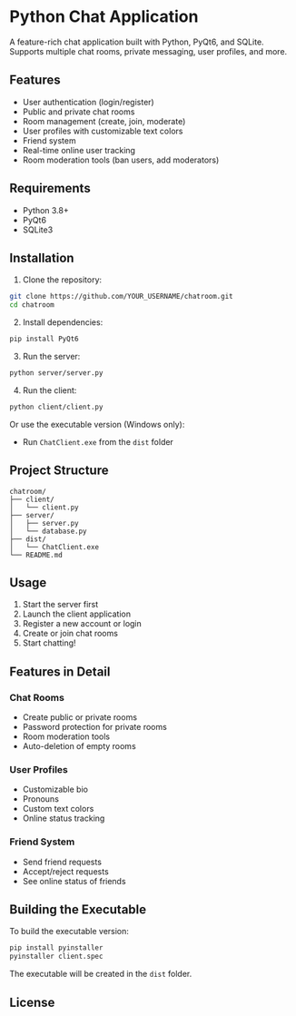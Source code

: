 # Python Chat Application

A feature-rich chat application built with Python, PyQt6, and SQLite. Supports multiple chat rooms, private messaging, user profiles, and more.

## Features

- User authentication (login/register)
- Public and private chat rooms
- Room management (create, join, moderate)
- User profiles with customizable text colors
- Friend system
- Real-time online user tracking
- Room moderation tools (ban users, add moderators)

## Requirements

- Python 3.8+
- PyQt6
- SQLite3

## Installation

1. Clone the repository:
```bash
git clone https://github.com/YOUR_USERNAME/chatroom.git
cd chatroom
```

2. Install dependencies:
```bash
pip install PyQt6
```

3. Run the server:
```bash
python server/server.py
```

4. Run the client:
```bash
python client/client.py
```

Or use the executable version (Windows only):
- Run `ChatClient.exe` from the `dist` folder

## Project Structure

```
chatroom/
├── client/
│   └── client.py
├── server/
│   ├── server.py
│   └── database.py
├── dist/
│   └── ChatClient.exe
└── README.md
```

## Usage

1. Start the server first
2. Launch the client application
3. Register a new account or login
4. Create or join chat rooms
5. Start chatting!

## Features in Detail

### Chat Rooms
- Create public or private rooms
- Password protection for private rooms
- Room moderation tools
- Auto-deletion of empty rooms

### User Profiles
- Customizable bio
- Pronouns
- Custom text colors
- Online status tracking

### Friend System
- Send friend requests
- Accept/reject requests
- See online status of friends

## Building the Executable

To build the executable version:

```bash
pip install pyinstaller
pyinstaller client.spec
```

The executable will be created in the `dist` folder.

## License

